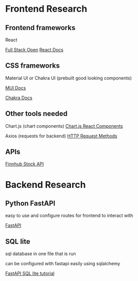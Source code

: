 # Frontend Research

## Frontend frameworks
React

[Full Stack Open](https://fullstackopen.com/en) [React Docs](https://reactjs.org/docs/getting-started.html)

## CSS frameworks

Material UI or Chakra UI (prebuilt good looking components)

[MUI Docs](https://mui.com/material-ui/getting-started/installation/)

[Chakra Docs](https://chakra-ui.com/getting-started/cra-guide)


## Other tools needed
Chart.js (chart components)
[Chart.js React Components](https://react-chartjs-2.js.org/)

Axios (requests for backend)
[HTTP Request Methods](https://developer.mozilla.org/en-US/docs/Web/HTTP/Methods)

## APIs
[Finnhub Stock API](https://finnhub.io/docs/api)

# Backend Research

## Python FastAPI
easy to use and configure routes for frontend to interact with

[FastAPI](https://fastapi.tiangolo.com/)

## SQL lite
sql database in one file that is run

can be configured with fastapi easily using sqlalchemy

[FastAPI SQL lite tutorial](https://fastapi.tiangolo.com/tutorial/sql-databases/)
